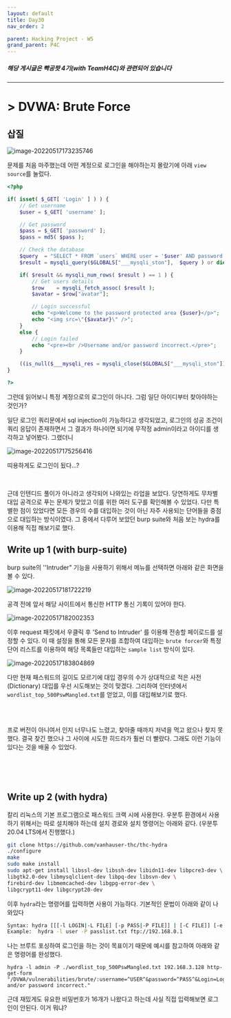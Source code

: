 ```yaml
---
layout: default
title: Day30
nav_order: 2

parent: Hacking Project - W5
grand_parent: P4C
---
```


##### 해당 게시글은 빡공팟 4기(with TeamH4C)와 관련되어 있습니다
-----

# > DVWA: Brute Force

## 삽질

![image-20220517173235746](../img/image-20220517173235746.png)

문제를 처음 마주했는데 어떤 계정으로 로그인을 해야하는지 몰랐기에 아래 `view source`를 눌렀다.

```php
<?php

if( isset( $_GET[ 'Login' ] ) ) {
    // Get username
    $user = $_GET[ 'username' ];

    // Get password
    $pass = $_GET[ 'password' ];
    $pass = md5( $pass );

    // Check the database
    $query  = "SELECT * FROM `users` WHERE user = '$user' AND password = '$pass';";
    $result = mysqli_query($GLOBALS["___mysqli_ston"],  $query ) or die( '<pre>' . ((is_object($GLOBALS["___mysqli_ston"])) ? mysqli_error($GLOBALS["___mysqli_ston"]) : (($___mysqli_res = mysqli_connect_error()) ? $___mysqli_res : false)) . '</pre>' );

    if( $result && mysqli_num_rows( $result ) == 1 ) {
        // Get users details
        $row    = mysqli_fetch_assoc( $result );
        $avatar = $row["avatar"];

        // Login successful
        echo "<p>Welcome to the password protected area {$user}</p>";
        echo "<img src=\"{$avatar}\" />";
    }
    else {
        // Login failed
        echo "<pre><br />Username and/or password incorrect.</pre>";
    }

    ((is_null($___mysqli_res = mysqli_close($GLOBALS["___mysqli_ston"]))) ? false : $___mysqli_res);
}

?> 
```

그런데 읽어보니 특정 계정으로의 로그인이 아니다. 그럼 일단 아이디부터 찾아야하는 것인가?

일단 로그인 쿼리문에서 sql injection이 가능하다고 생각되었고, 로그인의 성공 조건이 쿼리 응답이 존재하면서 그 결과가 하나이면 되기에 무작정 admin이라고 아이디를 생각하고 넣어봤다. 그랬더니

![image-20220517175256416](../img/image-20220517175256416.png)

띠용하게도 로그인이 됬다...? 

<br>

근데 인텐디드 풀이가 아니라고 생각되어 나와있는 라업을 보았다. 당연하게도 무차별 대입 공격으로 푸는 문제가 맞았고 이를 위한 여러 도구를 확인해볼 수 있었다. 다만 특별한 점이 있었다면 모든 경우의 수를 대입하는 것이 아닌 자주 사용되는 단어들을 중점으로 대입하는 방식이였다. 그 중에서 다루어 보았던 burp suite와 처음 보는 hydra를 이용해 직접 해보기로 했다.



## Write up 1 (with burp-suite)

burp suite의 ''Intruder" 기능을 사용하기 위해서 메뉴를 선택하면 아래와 같은 화면을 볼 수 있다.

![image-20220517181722219](../img/image-20220517181722219.png)

공격 전에 앞서 해당 사이트에서 통신한 HTTP 통신 기록이 있어야 한다.

![image-20220517182002353](../img/image-20220517182002353.png)

이후 request 패킷에서 우클릭 후 'Send to Intruder' 를 이용해 전송할 페이로드를 설정할 수 있다. 이 때 설정을 통해 모든 문자를 조합하여 대입하는 `brute forcer`와 특정 단어 리스트를 이용하여 해당 목록들만 대입하는 `sample list` 방식이 있다.

![image-20220517183804869](/img/image-20220517183804869.png)

다만 현재 패스워드의 길이도 모르기에 대입 경우의 수가 상대적으로 적은 사전(Dictionary) 대입를 우선 시도해보는 것이 맞겠다. 그리하여 인터넷에서 `wordlist_top_500PswMangled.txt`를 얻었고, 이를 대입해보기로 했다.

<br><br>

프로 버전이 아니여서 인지 너무나도 느렸고, 찾아줄 때까지 저녁을 먹고 왔으나 찾지 못했다. 결국 찾긴 했으나 그 사이에 시도한 히드라가 훨씬 더 빨랐다. 그래도 이런 기능이 있다는 것을 배울 수 있었다.

<br><br><br>

## Write up 2 (with hydra)

칼리 리눅스의 기본 프로그램으로 패스워드 크랙 시에 사용한다. 우분투 환경에서 사용하기 위해서는 따로 설치해야 하는데 설치 경로와 설치 명령어는 아래와 같다. (우분투 20.04 LTS에서 진행했다.)

```sh
git clone https://github.com/vanhauser-thc/thc-hydra
./configure
make
sudo make install
sudo apt-get install libssl-dev libssh-dev libidn11-dev libpcre3-dev \
libgtk2.0-dev libmysqlclient-dev libpq-dev libsvn-dev \
firebird-dev libmemcached-dev libgpg-error-dev \
libgcrypt11-dev libgcrypt20-dev
```

이후 `hydra`라는 명령어를 입력하면 사용이 가능하다. 기본적인 문법이 아래와 같이 나와있다

```sh
Syntax: hydra [[[-l LOGIN|-L FILE] [-p PASS|-P FILE]] | [-C FILE]] [-e nsr] [-o FILE] [-t TASKS] [-M FILE [-T TASKS]] [-w TIME] [-W TIME] [-f] [-s PORT] [-x MIN:MAX:CHARSET] [-c TIME] [-ISOuvVd46] [-m MODULE_OPT] [service://server[:PORT][/OPT]]
Example:  hydra -l user -P passlist.txt ftp://192.168.0.1
```

나는 브루트 포싱하여 로그인을 하는 것이 목표이기 때문에 예시를 참고하여 아래와 같은 명령어를 완성했다.

```
hydra -l admin -P ./wordlist_top_500PswMangled.txt 192.168.3.128 http-get-form "/DVWA/vulnerabilities/brute/:username=^USER^&password=^PASS^&Login=Login#:Username and/or password incorrect."
```

근데 재밌게도 유요한 비밀번호가 16개가 나왔다고 하는데 사실 직접 입력해보면 로그인이 안된다. 이거 뭐냐?




